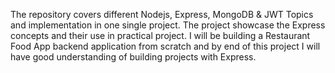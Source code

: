 <p>
  The repository covers different Nodejs, Express, MongoDB & JWT Topics and implementation in one single project. The project showcase the Express concepts and their use in practical project.
I will be building a Restaurant Food App backend application from scratch and by end of this project I will have good understanding of building projects with Express.
</p>
